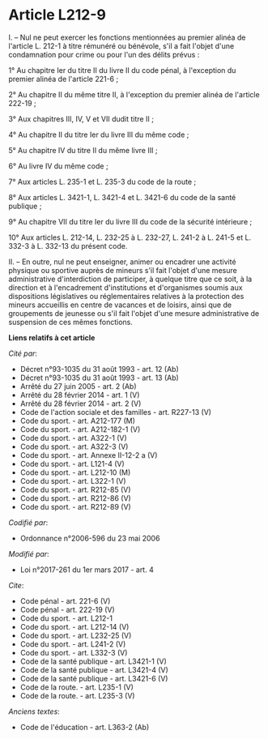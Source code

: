 # Article L212-9

I. – Nul ne peut exercer les fonctions mentionnées au premier alinéa de l'article L. 212-1 à titre rémunéré ou bénévole, s'il
a fait l'objet d'une condamnation pour crime ou pour l'un des délits prévus : 

1° Au chapitre Ier du titre II du livre II du code pénal, à l'exception du premier alinéa de l'article 221-6 ; 

2° Au chapitre II du même titre II, à l'exception du premier alinéa de l'article 222-19 ; 

3° Aux chapitres III, IV, V et VII dudit titre II ; 

4° Au chapitre II du titre Ier du livre III du même code ; 

5° Au chapitre IV du titre II du même livre III ; 

6° Au livre IV du même code ; 

7° Aux articles L. 235-1 et L. 235-3 du code de la route ; 

8° Aux articles L. 3421-1, L. 3421-4 et L. 3421-6 du code de la santé publique ; 

9° Au chapitre VII du titre Ier du livre III du code de la sécurité intérieure ; 

10° Aux articles L. 212-14, L. 232-25 à L. 232-27, L. 241-2 à L. 241-5 et L. 332-3 à L. 332-13 du présent code. 

II. – En outre, nul ne peut enseigner, animer ou encadrer une activité physique ou sportive auprès de mineurs s'il fait
l'objet d'une mesure administrative d'interdiction de participer, à quelque titre que ce soit, à la direction et à
l'encadrement d'institutions et d'organismes soumis aux dispositions législatives ou réglementaires relatives à la protection
des mineurs accueillis en centre de vacances et de loisirs, ainsi que de groupements de jeunesse ou s'il fait l'objet d'une
mesure administrative de suspension de ces mêmes fonctions.

**Liens relatifs à cet article**

_Cité par_:

  - Décret n°93-1035 du 31 août 1993 - art. 12 (Ab)
  - Décret n°93-1035 du 31 août 1993 - art. 13 (Ab)
  - Arrêté du 27 juin 2005 - art. 2 (Ab)
  - Arrêté du 28 février 2014 - art. 1 (V)
  - Arrêté du 28 février 2014 - art. 2 (V)
  - Code de l'action sociale et des familles - art. R227-13 (V)
  - Code du sport. - art. A212-177 (M)
  - Code du sport. - art. A212-182-1 (V)
  - Code du sport. - art. A322-1 (V)
  - Code du sport. - art. A322-3 (V)
  - Code du sport. - art. Annexe II-12-2 a (V)
  - Code du sport. - art. L121-4 (V)
  - Code du sport. - art. L212-10 (M)
  - Code du sport. - art. L322-1 (V)
  - Code du sport. - art. R212-85 (V)
  - Code du sport. - art. R212-86 (V)
  - Code du sport. - art. R212-89 (V)

_Codifié par_:

  - Ordonnance n°2006-596 du 23 mai 2006

_Modifié par_:

  - Loi n°2017-261 du 1er mars 2017 - art. 4

_Cite_:

  - Code pénal - art. 221-6 (V)
  - Code pénal - art. 222-19 (V)
  - Code du sport. - art. L212-1
  - Code du sport. - art. L212-14 (V)
  - Code du sport. - art. L232-25 (V)
  - Code du sport. - art. L241-2 (V)
  - Code du sport. - art. L332-3 (V)
  - Code de la santé publique - art. L3421-1 (V)
  - Code de la santé publique - art. L3421-4 (V)
  - Code de la santé publique - art. L3421-6 (V)
  - Code de la route. - art. L235-1 (V)
  - Code de la route. - art. L235-3 (V)

_Anciens textes_:

  - Code de l'éducation - art. L363-2 (Ab)
